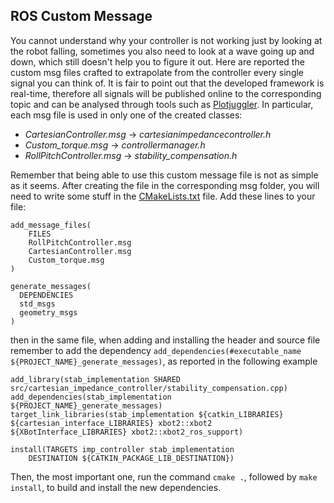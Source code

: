 ## ROS Custom Message 

You cannot understand why your controller is not working just by looking at the robot falling, sometimes you also need to look at a wave going up and down, which still doesn't help you to figure it out.
Here are reported the custom msg files crafted to extrapolate from the controller every single signal you can think of. 
It is fair to point out that the developed framework is real-time, therefore all signals will be published online to the corresponding topic and can be analysed through tools such as [Plotjuggler](https://plotjuggler.io/ "So you can see your control action diverge also on the screen ahah").
In particular, each msg file is used in only one of the created classes: 
- *CartesianController.msg* ->  *cartesianimpedancecontroller.h*
- *Custom_torque.msg* -> *controllermanager.h*
- *RollPitchController.msg* -> *stability_compensation.h*

Remember that being able to use this custom message file is not as simple as it seems. After creating the file in the corresponding msg folder, you will need to write some stuff in the [CMakeLists.txt](docs/CMakeLists.txt) file.
Add these lines to your file: 
```
add_message_files(
    FILES
    RollPitchController.msg
    CartesianController.msg
    Custom_torque.msg
)

generate_messages(
  DEPENDENCIES
  std_msgs
  geometry_msgs
)
```
then in the same file, when adding and installing the header and source file remember to add the dependency `add_dependencies(#executable_name ${PROJECT_NAME}_generate_messages)`, as reported in the following example
```
add_library(stab_implementation SHARED src/cartesian_impedance_controller/stability_compensation.cpp)
add_dependencies(stab_implementation ${PROJECT_NAME}_generate_messages)
target_link_libraries(stab_implementation ${catkin_LIBRARIES} ${cartesian_interface_LIBRARIES} xbot2::xbot2 ${XBotInterface_LIBRARIES} xbot2::xbot2_ros_support)

install(TARGETS imp_controller stab_implementation
    DESTINATION ${CATKIN_PACKAGE_LIB_DESTINATION})
```

Then, the most important one, run the command `cmake .`, followed by `make install`, to build and install the new dependencies.
